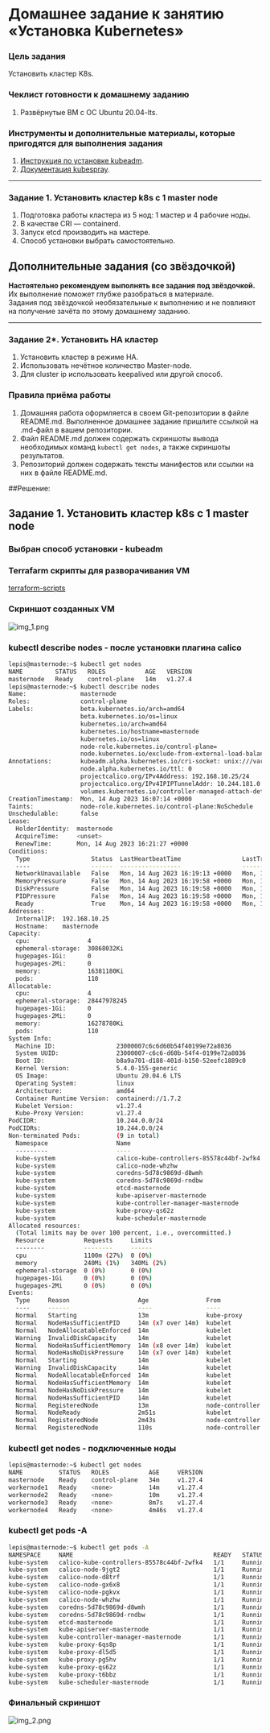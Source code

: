 # Домашнее задание к занятию «Установка Kubernetes»

### Цель задания

Установить кластер K8s.

### Чеклист готовности к домашнему заданию

1. Развёрнутые ВМ с ОС Ubuntu 20.04-lts.


### Инструменты и дополнительные материалы, которые пригодятся для выполнения задания

1. [Инструкция по установке kubeadm](https://kubernetes.io/docs/setup/production-environment/tools/kubeadm/create-cluster-kubeadm/).
2. [Документация kubespray](https://kubespray.io/).

-----

### Задание 1. Установить кластер k8s с 1 master node

1. Подготовка работы кластера из 5 нод: 1 мастер и 4 рабочие ноды.
2. В качестве CRI — containerd.
3. Запуск etcd производить на мастере.
4. Способ установки выбрать самостоятельно.

## Дополнительные задания (со звёздочкой)

**Настоятельно рекомендуем выполнять все задания под звёздочкой.** Их выполнение поможет глубже разобраться в материале.   
Задания под звёздочкой необязательные к выполнению и не повлияют на получение зачёта по этому домашнему заданию. 

------
### Задание 2*. Установить HA кластер

1. Установить кластер в режиме HA.
2. Использовать нечётное количество Master-node.
3. Для cluster ip использовать keepalived или другой способ.

### Правила приёма работы

1. Домашняя работа оформляется в своем Git-репозитории в файле README.md. Выполненное домашнее задание пришлите ссылкой на .md-файл в вашем репозитории.
2. Файл README.md должен содержать скриншоты вывода необходимых команд `kubectl get nodes`, а также скриншоты результатов.
3. Репозиторий должен содержать тексты манифестов или ссылки на них в файле README.md.


##Решение:
## Задание 1. Установить кластер k8s с 1 master node  
### Выбран способ установки - kubeadm  
### Terrafarm скрипты для разворачивания VM  
[terraform-scripts](https://github.com/Lepisok/devops-netology/tree/main/5_Kubernetes%20and%20cloud%20services/kubernetes_2/src/terraform)

### Скриншот созданных VM  
![img_1.png](img/img_1.png)  
### kubectl describe nodes - после установки плагина calico  
```bash
lepis@masternode:~$ kubectl get nodes
NAME         STATUS   ROLES           AGE   VERSION
masternode   Ready    control-plane   14m   v1.27.4
lepis@masternode:~$ kubectl describe nodes
Name:               masternode
Roles:              control-plane
Labels:             beta.kubernetes.io/arch=amd64
                    beta.kubernetes.io/os=linux
                    kubernetes.io/arch=amd64
                    kubernetes.io/hostname=masternode
                    kubernetes.io/os=linux
                    node-role.kubernetes.io/control-plane=
                    node.kubernetes.io/exclude-from-external-load-balancers=
Annotations:        kubeadm.alpha.kubernetes.io/cri-socket: unix:///var/run/containerd/containerd.sock
                    node.alpha.kubernetes.io/ttl: 0
                    projectcalico.org/IPv4Address: 192.168.10.25/24
                    projectcalico.org/IPv4IPIPTunnelAddr: 10.244.181.0
                    volumes.kubernetes.io/controller-managed-attach-detach: true
CreationTimestamp:  Mon, 14 Aug 2023 16:07:14 +0000
Taints:             node-role.kubernetes.io/control-plane:NoSchedule
Unschedulable:      false
Lease:
  HolderIdentity:  masternode
  AcquireTime:     <unset>
  RenewTime:       Mon, 14 Aug 2023 16:21:27 +0000
Conditions:
  Type                 Status  LastHeartbeatTime                 LastTransitionTime                Reason                       Message
  ----                 ------  -----------------                 ------------------                ------                       -------
  NetworkUnavailable   False   Mon, 14 Aug 2023 16:19:13 +0000   Mon, 14 Aug 2023 16:19:13 +0000   CalicoIsUp                   Calico is running on this node
  MemoryPressure       False   Mon, 14 Aug 2023 16:19:58 +0000   Mon, 14 Aug 2023 16:07:11 +0000   KubeletHasSufficientMemory   kubelet has sufficient memory available
  DiskPressure         False   Mon, 14 Aug 2023 16:19:58 +0000   Mon, 14 Aug 2023 16:07:11 +0000   KubeletHasNoDiskPressure     kubelet has no disk pressure
  PIDPressure          False   Mon, 14 Aug 2023 16:19:58 +0000   Mon, 14 Aug 2023 16:07:11 +0000   KubeletHasSufficientPID      kubelet has sufficient PID available
  Ready                True    Mon, 14 Aug 2023 16:19:58 +0000   Mon, 14 Aug 2023 16:18:46 +0000   KubeletReady                 kubelet is posting ready status. AppArmor enabled
Addresses:
  InternalIP:  192.168.10.25
  Hostname:    masternode
Capacity:
  cpu:                4
  ephemeral-storage:  30868032Ki
  hugepages-1Gi:      0
  hugepages-2Mi:      0
  memory:             16381180Ki
  pods:               110
Allocatable:
  cpu:                4
  ephemeral-storage:  28447978245
  hugepages-1Gi:      0
  hugepages-2Mi:      0
  memory:             16278780Ki
  pods:               110
System Info:
  Machine ID:                 23000007c6c6d60b54f40199e72a8036
  System UUID:                23000007-c6c6-d60b-54f4-0199e72a8036
  Boot ID:                    b8a9a701-d188-401d-b150-52eefc1889c0
  Kernel Version:             5.4.0-155-generic
  OS Image:                   Ubuntu 20.04.6 LTS
  Operating System:           linux
  Architecture:               amd64
  Container Runtime Version:  containerd://1.7.2
  Kubelet Version:            v1.27.4
  Kube-Proxy Version:         v1.27.4
PodCIDR:                      10.244.0.0/24
PodCIDRs:                     10.244.0.0/24
Non-terminated Pods:          (9 in total)
  Namespace                   Name                                        CPU Requests  CPU Limits  Memory Requests  Memory Limits  Age
  ---------                   ----                                        ------------  ----------  ---------------  -------------  ---
  kube-system                 calico-kube-controllers-85578c44bf-2wfk4    0 (0%)        0 (0%)      0 (0%)           0 (0%)         3m46s
  kube-system                 calico-node-whzhw                           250m (6%)     0 (0%)      0 (0%)           0 (0%)         3m47s
  kube-system                 coredns-5d78c9869d-d8wmh                    100m (2%)     0 (0%)      70Mi (0%)        170Mi (1%)     13m
  kube-system                 coredns-5d78c9869d-rndbw                    100m (2%)     0 (0%)      70Mi (0%)        170Mi (1%)     13m
  kube-system                 etcd-masternode                             100m (2%)     0 (0%)      100Mi (0%)       0 (0%)         14m
  kube-system                 kube-apiserver-masternode                   250m (6%)     0 (0%)      0 (0%)           0 (0%)         14m
  kube-system                 kube-controller-manager-masternode          200m (5%)     0 (0%)      0 (0%)           0 (0%)         14m
  kube-system                 kube-proxy-qs62z                            0 (0%)        0 (0%)      0 (0%)           0 (0%)         13m
  kube-system                 kube-scheduler-masternode                   100m (2%)     0 (0%)      0 (0%)           0 (0%)         14m
Allocated resources:
  (Total limits may be over 100 percent, i.e., overcommitted.)
  Resource           Requests     Limits
  --------           --------     ------
  cpu                1100m (27%)  0 (0%)
  memory             240Mi (1%)   340Mi (2%)
  ephemeral-storage  0 (0%)       0 (0%)
  hugepages-1Gi      0 (0%)       0 (0%)
  hugepages-2Mi      0 (0%)       0 (0%)
Events:
  Type     Reason                   Age                From             Message
  ----     ------                   ----               ----             -------
  Normal   Starting                 13m                kube-proxy       
  Normal   NodeHasSufficientPID     14m (x7 over 14m)  kubelet          Node masternode status is now: NodeHasSufficientPID
  Normal   NodeAllocatableEnforced  14m                kubelet          Updated Node Allocatable limit across pods
  Warning  InvalidDiskCapacity      14m                kubelet          invalid capacity 0 on image filesystem
  Normal   NodeHasSufficientMemory  14m (x8 over 14m)  kubelet          Node masternode status is now: NodeHasSufficientMemory
  Normal   NodeHasNoDiskPressure    14m (x7 over 14m)  kubelet          Node masternode status is now: NodeHasNoDiskPressure
  Normal   Starting                 14m                kubelet          Starting kubelet.
  Warning  InvalidDiskCapacity      14m                kubelet          invalid capacity 0 on image filesystem
  Normal   NodeAllocatableEnforced  14m                kubelet          Updated Node Allocatable limit across pods
  Normal   NodeHasSufficientMemory  14m                kubelet          Node masternode status is now: NodeHasSufficientMemory
  Normal   NodeHasNoDiskPressure    14m                kubelet          Node masternode status is now: NodeHasNoDiskPressure
  Normal   NodeHasSufficientPID     14m                kubelet          Node masternode status is now: NodeHasSufficientPID
  Normal   RegisteredNode           13m                node-controller  Node masternode event: Registered Node masternode in Controller
  Normal   NodeReady                2m51s              kubelet          Node masternode status is now: NodeReady
  Normal   RegisteredNode           2m43s              node-controller  Node masternode event: Registered Node masternode in Controller
  Normal   RegisteredNode           110s               node-controller  Node masternode event: Registered Node masternode in Controller
```


### kubectl get nodes - подключенные ноды
``` bash
lepis@masternode:~$ kubectl get nodes
NAME          STATUS   ROLES           AGE     VERSION
masternode    Ready    control-plane   34m     v1.27.4
workernode1   Ready    <none>          14m     v1.27.4
workernode2   Ready    <none>          10m     v1.27.4
workernode3   Ready    <none>          8m7s    v1.27.4
workernode4   Ready    <none>          4m46s   v1.27.4
```


### kubectl get pods -A
``` bash
lepis@masternode:~$ kubectl get pods -A
NAMESPACE     NAME                                       READY   STATUS    RESTARTS      AGE
kube-system   calico-kube-controllers-85578c44bf-2wfk4   1/1     Running   0             23m
kube-system   calico-node-9jgt2                          1/1     Running   0             4m47s
kube-system   calico-node-d8trf                          1/1     Running   0             8m7s
kube-system   calico-node-gx6x8                          1/1     Running   0             10m
kube-system   calico-node-pgkvx                          1/1     Running   0             14m
kube-system   calico-node-whzhw                          1/1     Running   0             23m
kube-system   coredns-5d78c9869d-d8wmh                   1/1     Running   0             33m
kube-system   coredns-5d78c9869d-rndbw                   1/1     Running   0             33m
kube-system   etcd-masternode                            1/1     Running   0             34m
kube-system   kube-apiserver-masternode                  1/1     Running   0             34m
kube-system   kube-controller-manager-masternode         1/1     Running   3 (22m ago)   34m
kube-system   kube-proxy-6qs8p                           1/1     Running   0             8m7s
kube-system   kube-proxy-dl5d5                           1/1     Running   0             14m
kube-system   kube-proxy-pg5hv                           1/1     Running   0             4m47s
kube-system   kube-proxy-qs62z                           1/1     Running   0             33m
kube-system   kube-proxy-t6bbz                           1/1     Running   0             10m
kube-system   kube-scheduler-masternode                  1/1     Running   2 (23m ago)   34m
```  

### Финальный скриншот
![img_2.png](img/img_2.png) 